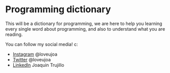 # Programming dictionary

This will be a dictionary for programming, we are here to help you learning every single word about programming, and also to understand what you are reading.

You can follow my social media! c:
- [Instagram](https://www.instagram.com/loveujoa/) @loveujoa
- [Twitter](https://twitter.com/loveujoa) @loveujoa
- [LinkedIn](https://www.linkedin.com/in/joaquin-trujillo-851547254/) Joaquin Trujillo
